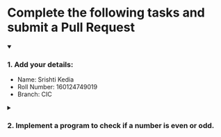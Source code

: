 # Complete the following tasks and submit a Pull Request
<details open>
<summary><h3>1. Add your details: </h3></summary>
<ul>
  <li> Name: Srishti Kedia </li>
  <li> Roll Number: 160124749019 </li>
  <li> Branch: CIC</li>
</ul>
</details>
<details>
<summary><h3> 2. Implement a program to check if a number is even or odd. </h3></summary>
<ul>
  <li> Create a new file in the repository and add your code. </li>
  <li> Use any programming language of your choice. </li>
</ul>
</details>
